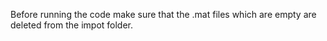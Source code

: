 Before running the code make sure that the .mat files which are empty are deleted from the impot folder.
